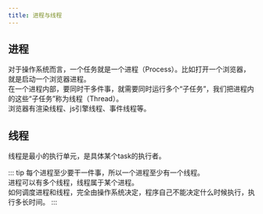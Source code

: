 ```yaml
---
title: 进程与线程
---
```

## 进程
对于操作系统而言，一个任务就是一个进程（Process）。比如打开一个浏览器，就是启动一个浏览器进程。    
在一个进程内部，要同时干多件事，就需要同时运行多个“子任务”，我们把进程内的这些“子任务”称为线程（Thread）。     
浏览器有渲染线程、js引擎线程、事件线程等。

## 线程
线程是最小的执行单元，是具体某个task的执行者。

::: tip
每个进程至少要干一件事，所以一个进程至少有一个线程。    
进程可以有多个线程，线程属于某个进程。    
如何调度进程和线程，完全由操作系统决定，程序自己不能决定什么时候执行，执行多长时间。
:::